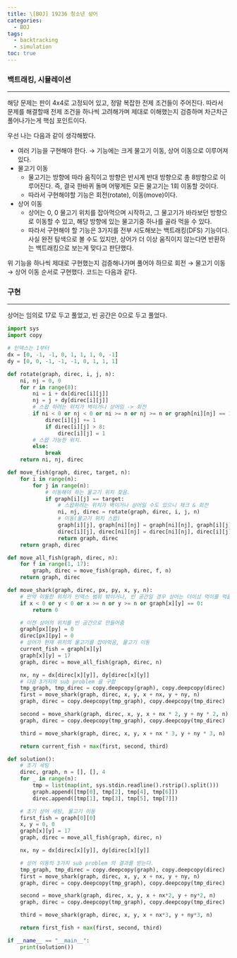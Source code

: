 ```yaml
---
title: \[BOJ] 19236 청소년 상어
categories: 
  - BOJ
tags: 
  - backtracking
  - simulation
toc: true
---
```


### 백트래킹, 시뮬레이션

---

해당 문제는 판이 4x4로 고정되어 있고, 정말 복잡한 전제 조건들이 주어진다. 따라서 문제를 해결할때 전제 조건을 하나씩 고려해가며 제대로 이해했는지 검증하며 차근차근 풀어나가는게 핵심 포인트이다.

우선 나는 다음과 같이 생각해봤다.

- 여러 기능을 구현해야 한다. → 기능에는 크게 물고기 이동, 상어 이동으로 이루어져있다.
- 물고기 이동
    - 물고기는 방향에 따라 움직이고 방향은 반시계 반대 방향으로 총 8방향으로 이루어진다. 즉, 결국 한바퀴 돌며 어떻게든 모든 물고기는 1회 이동할 것이다.
    - 따라서 구현해야할 기능은 회전(rotate), 이동(move)이다.
- 상어 이동
    - 상어는 0, 0 물고기 위치를 잡아먹으며 시작하고, 그 물고기가 바라보던 방향으로 이동할 수 있고, 해당 방향에 있는 물고기중 하나를 골라 먹을 수 있다.
    - 따라서 구현해야 할 기능은 3가지를 전부 시도해보는 백트래킹(DFS) 기능이다. 사실 완전 탐색으로 볼 수도 있지만, 상어가 더 이상 움직이지 않는다면 반환하는 백트래킹으로 보는게 맞다고 판단했다.

위 기능을 하나씩 제대로 구현했는지 검증해나가며 풀어야 하므로 회전 → 물고기 이동 → 상어 이동 순서로 구현했다. 코드는 다음과 같다.

### 구현

---

상어는 임의로 17로 두고 풀었고, 빈 공간은 0으로 두고 풀었다.

```python
import sys
import copy

# 인덱스는 1부터
dx = [0, -1, -1, 0, 1, 1, 1, 0, -1]
dy = [0, 0, -1, -1, -1, 0, 1, 1, 1]

def rotate(graph, direc, i, j, n):
    ni, nj = 0, 0
    for r in range(8):
        ni = i + dx[direc[i][j]]
        nj = j + dy[direc[i][j]]
        # 스왑 하려는 위치가 벽이거나 상어임 -> 회전
        if ni < 0 or nj < 0 or ni >= n or nj >= n or graph[ni][nj] == 17:
            direc[i][j] += 1
            if direc[i][j] > 8:
                direc[i][j] = 1
        # 스왑 가능한 위치.
        else:
            break
    return ni, nj, direc

def move_fish(graph, direc, target, n):
    for i in range(n):
        for j in range(n):
            # 이동해야 하는 물고기 위치 찾음.
            if graph[i][j] == target:
                # 스왑하려는 위치가 벽이거나 상어일 수도 있으니 체크 & 회전
                ni, nj, direc = rotate(graph, direc, i, j, n)
                # 이동(물고기 위치 스왑)
                graph[i][j], graph[ni][nj] = graph[ni][nj], graph[i][j]
                direc[i][j], direc[ni][nj] = direc[ni][nj], direc[i][j]
                return graph, direc
    return graph, direc

def move_all_fish(graph, direc, n):
    for f in range(1, 17):
        graph, direc = move_fish(graph, direc, f, n)
    return graph, direc

def move_shark(graph, direc, px, py, x, y, n):
    # 만약 이동한 위치가 인덱스 범위 밖이거나, 빈 공간일 경우 상어는 더이상 먹이를 먹을 수 없음
    if x < 0 or y < 0 or x >= n or y >= n or graph[x][y] == 0:
        return 0

    # 이전 상어의 위치를 빈 공간으로 만들어줌
    graph[px][py] = 0
    direc[px][py] = 0
    # 상어가 현재 위치의 물고기를 잡아먹음, 물고기 이동
    current_fish = graph[x][y]
    graph[x][y] = 17
    graph, direc = move_all_fish(graph, direc, n)

    nx, ny = dx[direc[x][y]], dy[direc[x][y]]
    # 다음 3가지의 sub problem 을 구함
    tmp_graph, tmp_direc = copy.deepcopy(graph), copy.deepcopy(direc)
    first = move_shark(graph, direc, x, y, x + nx, y + ny, n)
    graph, direc = copy.deepcopy(tmp_graph), copy.deepcopy(tmp_direc)

    second = move_shark(graph, direc, x, y, x + nx * 2, y + ny * 2, n)
    graph, direc = copy.deepcopy(tmp_graph), copy.deepcopy(tmp_direc)

    third = move_shark(graph, direc, x, y, x + nx * 3, y + ny * 3, n)

    return current_fish + max(first, second, third)

def solution():
    # 초기 세팅
    direc, graph, n = [], [], 4
    for _ in range(n):
        tmp = list(map(int, sys.stdin.readline().rstrip().split()))
        graph.append([tmp[0], tmp[2], tmp[4], tmp[6]])
        direc.append([tmp[1], tmp[3], tmp[5], tmp[7]])

    # 초기 상어 세팅, 물고기 이동
    first_fish = graph[0][0]
    x, y = 0, 0
    graph[x][y] = 17
    graph, direc = move_all_fish(graph, direc, n)

    nx, ny = dx[direc[x][y]], dy[direc[x][y]]

    # 상어 이동의 3가지 sub problem 의 결과를 받는다.
    tmp_graph, tmp_direc = copy.deepcopy(graph), copy.deepcopy(direc)
    first = move_shark(graph, direc, x, y, x + nx, y + ny, n)
    graph, direc = copy.deepcopy(tmp_graph), copy.deepcopy(tmp_direc)

    second = move_shark(graph, direc, x, y, x + nx*2, y + ny*2, n)
    graph, direc = copy.deepcopy(tmp_graph), copy.deepcopy(tmp_direc)

    third = move_shark(graph, direc, x, y, x + nx*3, y + ny*3, n)

    return first_fish + max(first, second, third)

if __name__ == "__main__":
    print(solution())
```